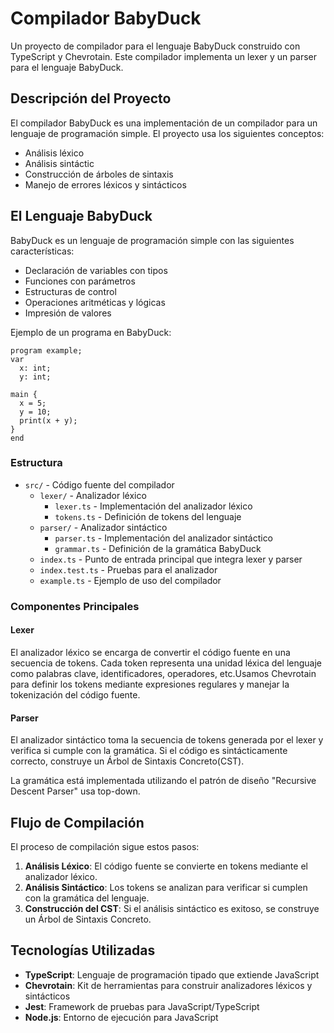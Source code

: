 # Compilador BabyDuck

Un proyecto de compilador para el lenguaje BabyDuck construido con TypeScript y Chevrotain. Este compilador implementa un lexer y un parser para el lenguaje BabyDuck.

## Descripción del Proyecto

El compilador BabyDuck es una implementación de un compilador para un lenguaje de programación simple. El proyecto usa los siguientes conceptos:

- Análisis léxico
- Análisis sintáctic
- Construcción de árboles de sintaxis
- Manejo de errores léxicos y sintácticos

## El Lenguaje BabyDuck

BabyDuck es un lenguaje de programación simple con las siguientes características:

- Declaración de variables con tipos
- Funciones con parámetros
- Estructuras de control
- Operaciones aritméticas y lógicas
- Impresión de valores

Ejemplo de un programa en BabyDuck:

```
program example;
var
  x: int;
  y: int;

main {
  x = 5;
  y = 10;
  print(x + y);
}
end
```

### Estructura

- `src/` - Código fuente del compilador
  - `lexer/` - Analizador léxico
    - `lexer.ts` - Implementación del analizador léxico
    - `tokens.ts` - Definición de tokens del lenguaje
  - `parser/` - Analizador sintáctico
    - `parser.ts` - Implementación del analizador sintáctico
    - `grammar.ts` - Definición de la gramática BabyDuck
  - `index.ts` - Punto de entrada principal que integra lexer y parser
  - `index.test.ts` - Pruebas para el analizador
  - `example.ts` - Ejemplo de uso del compilador

### Componentes Principales

#### Lexer

El analizador léxico se encarga de convertir el código fuente en una secuencia de tokens. Cada token representa una unidad léxica del lenguaje como palabras clave, identificadores, operadores, etc.Usamos Chevrotain para definir los tokens mediante expresiones regulares y manejar la tokenización del código fuente.

#### Parser

El analizador sintáctico toma la secuencia de tokens generada por el lexer y verifica si cumple con la gramática. Si el código es sintácticamente correcto, construye un Árbol de Sintaxis Concreto(CST).

La gramática está implementada utilizando el patrón de diseño "Recursive Descent Parser" usa top-down.

## Flujo de Compilación

El proceso de compilación sigue estos pasos:

1. **Análisis Léxico**: El código fuente se convierte en tokens mediante el analizador léxico.
2. **Análisis Sintáctico**: Los tokens se analizan para verificar si cumplen con la gramática del lenguaje.
3. **Construcción del CST**: Si el análisis sintáctico es exitoso, se construye un Árbol de Sintaxis Concreto.

## Tecnologías Utilizadas

- **TypeScript**: Lenguaje de programación tipado que extiende JavaScript
- **Chevrotain**: Kit de herramientas para construir analizadores léxicos y sintácticos
- **Jest**: Framework de pruebas para JavaScript/TypeScript
- **Node.js**: Entorno de ejecución para JavaScript